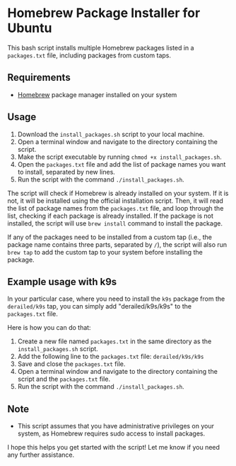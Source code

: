 
# Homebrew Package Installer for Ubuntu

This bash script installs multiple Homebrew packages listed in a `packages.txt` file, including packages from custom taps.

## Requirements

- [Homebrew](https://brew.sh/) package manager installed on your system


## Usage

1. Download the `install_packages.sh` script to your local machine.
2. Open a terminal window and navigate to the directory containing the script.
3. Make the script executable by running `chmod +x install_packages.sh`.
4. Open the `packages.txt` file and add the list of package names you want to install, separated by new lines.
5. Run the script with the command `./install_packages.sh`.

The script will check if Homebrew is already installed on your system. If it is not, it will be installed using the official installation script. Then, it will read the list of package names from the `packages.txt` file, and loop through the list, checking if each package is already installed. If the package is not installed, the script will use `brew install` command to install the package.

If any of the packages need to be installed from a custom tap (i.e., the package name contains three parts, separated by `/`), the script will also run `brew tap` to add the custom tap to your system before installing the package.

## Example usage with k9s

In your particular case, where you need to install the `k9s` package from the `derailed/k9s` tap, you can simply add "derailed/k9s/k9s" to the `packages.txt` file. 

Here is how you can do that:

1. Create a new file named `packages.txt` in the same directory as the `install_packages.sh` script.
2. Add the following line to the `packages.txt` file: `derailed/k9s/k9s`
3. Save and close the `packages.txt` file.
4. Open a terminal window and navigate to the directory containing the script and the `packages.txt` file.
5. Run the script with the command `./install_packages.sh`.

## Note

- This script assumes that you have administrative privileges on your system, as Homebrew requires sudo access to install packages.

I hope this helps you get started with the script! Let me know if you need any further assistance.